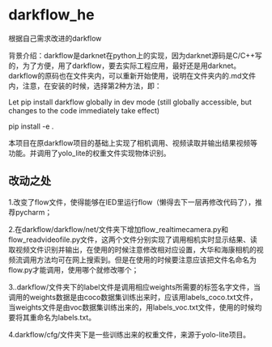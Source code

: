 # darkflow_he
根据自己需求改进的darkflow

背景介绍：darkflow是darknet在python上的实现，因为darknet源码是C/C++写的，为了方便，用了darkflow，要去实际工程应用，最好还是用darknet。
darkflow的原码也在文件夹内，可以重新开始使用，说明在文件夹内的.md文件内，注意，在安装的时候，选择第2种方法，即：

Let pip install darkflow globally in dev mode (still globally accessible, but changes to the code immediately take effect)

pip install -e .

本项目在原darkflow项目的基础上实现了相机调用、视频读取并输出结果视频等功能。并调用了yolo_lite的权重文件实现物体识别。

## 改动之处
1.改变了flow文件，使得能够在IED里运行flow（懒得去下一层再修改代码了），推荐pycharm；

2.在darkflow/darkflow/net/文件夹下增加flow_realtimecamera.py和flow_readvideofile.py文件，这两个文件分别实现了调用相机实时显示结果、读取视频文件识别并输出，在使用的时候注意修改相对应设置，大华和海康相机的视频流调用方法均可在网上搜索到。但是在使用的时候要注意应该把文件名命名为flow.py才能调用，使用哪个就修改哪个；

3..darkflow/文件夹下的label文件是调用相应weights所需要的标签名字文件，当调用的weights数据是由coco数据集训练出来时，应该用labels_coco.txt文件，当weights文件是由voc数据集训练出来的，用labels_voc.txt文件，使用的时候均要将其重命名为labels.txt。

4.darkflow/cfg/文件夹下是一些训练出来的权重文件，来源于yolo-lite项目。
